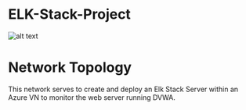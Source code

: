# ELK-Stack-Project
![alt text](http://url/to/img.png)

# Network Topology
This network serves to create and deploy an Elk Stack Server within an Azure VN to monitor the web server running DVWA.
